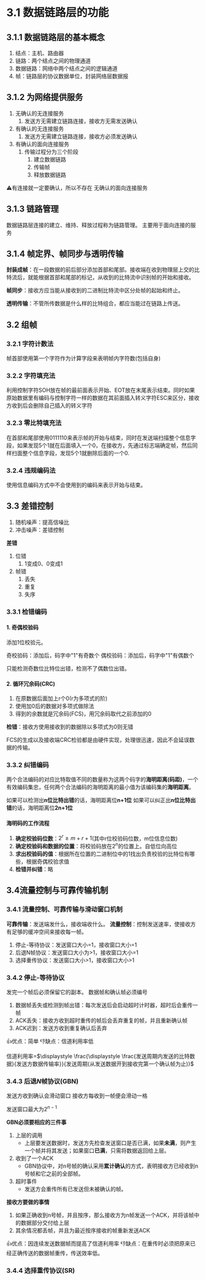 # 3.1 数据链路层的功能

## 3.1.1 数据链路层的基本概念

1. 结点：主机、路由器
2. 链路：两个结点之间的物理通道
3. 数据链路：网络中两个结点之间的逻辑通道
4. 帧：链路层的协议数据单位，封装网络层数据报

## 3.1.2 为网络提供服务

1. 无确认的无连接服务
   1. 发送方无需建立链路连接，接收方无需发送确认
2. 有确认的无连接服务
   1. 发送方无需建立链路连接，接收方必须发送确认
3. 有确认的面向连接服务
   1. 传输过程分为三个阶段
      1. 建立数据链路
      2. 传输帧
      3. 释放数据链路

⚠️有连接就一定要确认，所以不存在 无确认的面向连接服务

## 3.1.3 链路管理

数据链路层连接的建立、维持、释放过程称为链路管理。
主要用于面向连接的服务

## 3.1.4 帧定界、帧同步与透明传输

**封装成帧**：在一段数据的前后部分添加首部和尾部。接收端在收到物理层上交的比特流后，就能根据首部和尾部的标记，从收到的比特流中识别帧的开始和接收。

**帧同步**：接收方应当能从接收到的二进制比特流中区分处帧的起始和终止。

**透明传输**：不管所传数据是什么样的比特组合，都应当能过在链路上传送。


## 3.2 组帧

### 3.2.1 字符计数法

帧首部使用第一个字符作为计算字段来表明帧内字符数(包括自身)

### 3.2.2 字符填充法

利用控制字符SOH放在帧的最前面表示开始、EOT放在末尾表示结束。同时如果原始数据里有编码与控制字符一样的数据在其前面插入转义字符ESC来区分，接收方收到后会删除自己插入的转义字符

### 3.2.3 零比特填充法

在首部和尾部使用0111110来表示帧的开始与结束，同时在发送端扫描整个信息字段，如果发现5个1就在后面填入一个0，在接收方，先通过标志端确定帧，然后同样扫面整个信息字段，发现5个1就删除后面的一个0.

### 3.2.4 违规编码法

使用信息编码方式中不会使用到的编码来表示开始与结束。


## 3.3 差错控制

1. 随机噪声：提高信噪比
2. 冲击噪声：差错控制

**差错**
1. 位错
   1. 1变成0、0变成1
2. 帧错
   1. 丢失
   2. 重复
   3. 失序


### 3.3.1 检错编码

#### 1. 奇偶校验码

添加1位校验元。

奇校验码：添加后，码字中"1"有奇数个
偶校验码：添加后，码字中"1"有偶数个

只能检测奇数位比特位出错，检测不了偶数位出错。

#### 2. 循环冗余码(CRC)

1. 在原数据后面加上r个0(r为多项式的阶)
2. 使用加0后的数据对多项式做除法
3. 得到的余数就是冗余码(FCS)，用冗余码取代之前添加的0

**检错**：接收方使用接收到的数据除以多项式为0则无错

FCS的生成以及接收端CRC检验都是由硬件实现，处理很迅速，因此不会延误数据的传输。

### 3.3.2 纠错编码

两个合法编码的对应比特取值不同的数量称为这两个码字的**海明距离(码距)**，一个有效编码集忠，任何两个合法编码的海明距离的最小值为该编码集的**海明距离**。

如果可以检测出**n位比特出错**的话，海明距离位**n+1位**
如果可以纠正出**n位比特出错**的话，海明距离位**2n+1位**

#### 海明码的工作流程

1. **确定校验码位数**：$2^r\geq m+r+1$(其中r位校验码位数，m位信息位数)
2. **确定校验码和数据的位置**：将校验码放在$2^n$的位置上。自低位向高位
3. **求出校验码的值**：根据所在位置的二进制位中的1找出负责校验的比特位有哪些，根据奇偶校验求值
4. **检错并纠错**：略

## 3.4流量控制与可靠传输机制

### 3.4.1 流量控制、可靠传输与滑动窗口机制

**可靠传输**：发送端发什么，接收端收什么。
**流量控制**：控制发送速率，使接收方有足够的缓冲空间来接收每一帧。

1. 停止-等待协议：发送窗口大小=1，接收窗口大小=1
2. 后退N帧协议：发送窗口大小为>1，接收窗口大小=1
3. 选择重传协议：发送窗口大小>1，接收窗口大小>1

### 3.4.2 停止-等待协议

发完一个帧后必须保留它的副本。
数据帧和确认帧必须编号

1. 数据帧丢失或检测到帧出错：每次发送后会启动超时计时器，超时后会重传一帧
2. ACK丢失：接收方收到超时重传的帧后会丢弃重复的帧，并且重新确认帧
3. ACK迟到：发送方收到重复确认后丢弃

👍优点：简单
👎缺点：信道利用率低

信道利用率=$\displaystyle \frac{\displaystyle \frac{发送周期内发送的比特数据}{发送方数据传输率}}{发送周期(从发送数据开到接收完第一个确认帧为止)}$

### 3.4.3 后退$N$帧协议(GBN)

发送方收到确认会滑动窗口
接收方每收到一帧便会滑动一格

发送窗口最大为$2^{n-1}$

**GBN必须要相应的三件事**
1. 上层的调用
   - 上层要发送数据时，发送方先检查发送窗口是否已满，如果**未满**，则产生一个帧并将其发送；如果窗口**已满**，只需将数据返回给上层。
2. 收到了一个ACK
   - GBN协议中，对n号帧的确认采用**累计确认**的方式，表明接收方已经收到n号帧和它之前的全部帧。
3. 超时事件
   - 发送方会重传所有已发送但未被确认的帧。

**接收方要做的事情**
1. 如果正确收到n号帧，并且按序，那么接收方为n帧发送一个ACK，并将该帧中的数据部分交付给上层
2. 其余情况都丢帧，并且为最近按序接收的帧重新发送ACK

👍优点：因连续发送数据帧而提高了信道利用率
👎缺点：在重传时必须把原来已经正确传送的数据帧重传，传送效率低。

### 3.4.4 选择重传协议(SR)
